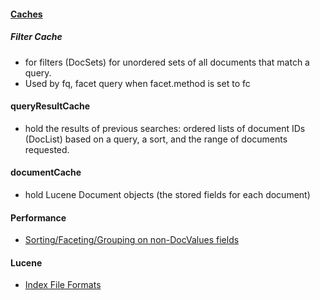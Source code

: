 


#### [Caches](https://lucene.apache.org/solr/guide/7_4/query-settings-in-solrconfig.html)
##### Filter Cache
- for filters (DocSets) for unordered sets of all documents that match a query.
- Used by fq, facet query when facet.method is set to fc

#### queryResultCache
- hold the results of previous searches: ordered lists of document IDs (DocList) based on a query, a sort, and the range of documents requested.

#### documentCache
- hold Lucene Document objects (the stored fields for each document)

#### Performance
- [Sorting/Faceting/Grouping on non-DocValues fields](https://medium.com/@sarkaramrit2/frequent-out-of-memory-errors-in-apache-solr-36499f84c98a)


#### Lucene
- [Index File Formats](http://people.apache.org/~doronc/site/fileformats.pdf)